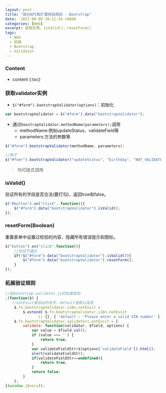 ```yaml
---
layout: post 
title: "部分API和扩展校验规则 - Bootstrap"
date:  2017-08-09 20:11:24 +0800
categories: [Web]
excerpt: 获取实例，isValid()，resetForm()
tags:
  - Web
  - 前端
  - Bootstrap
  - Validator
---
```


### Content

* content
{:toc}

### 获取validator实例

* `$("#form").bootstrapValidator(options)`：初始化

```js
var bootstrapValidator = $("#form").data("bootstrapValidator");
```

* 通过`boostrapValidator.methodName(parameters);`调用
	* methodName:例如updateStatus、validateField等
	* parameters:方法的参数等

```js
$("#form").bootstrapValidator(methodName, parameters);

//例子
$("#fomr").bootstrapValidator("updateStatus", "birthday", "NOT_VALIDATED");
```

>均可链式调用

### isValid()

验证所有的字段是否合法(要打勾)，返回true和false。

```js
$("#button").on("click", function(){
	$("#form").data("bootstrapValidator").isValid();
});
```

### resetForm(Boolean)

重置表单中设置过校验的内容，隐藏所有错误提示和图标。

```js
$("button").on("click",function(){
	//验证不通过
	if(!$("#form").data("bootstrapValidator").isValid()){
		$("#form").data("bootstrapValidator").resetForm();
	}
});
```

### 拓展验证规则

```js
//在bootstrap.validator.js的后面添加
;(function($) {  
   //notExsit是验证的名字，default是默认信息  
    $.fn.bootstrapValidator.i18n.notExsit = 
    	$.extend( $.fn.bootstrapValidator.i18n.notExsit 
    		   || {}, { 'default': 'Please enter a valid VIN number' }); 
    $.fn.bootstrapValidator.validators.notExsit = {  
        validate: function(validator, $field, options) {  
            var value = $field.val();  
            if (value === '') {  
                return true;  
            }  
            var validateFieldStr=$(options['validateField']).html();  
            alert(validateFieldStr);  
            if(validateFieldStr==undefined){  
                return true;  
            }  
            return false;  
        }  
    };  
}(window.jQuery));  
```
